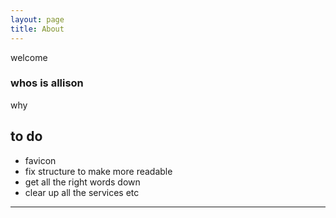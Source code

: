 ```yaml
---
layout: page
title: About
---
```


<p class="message">
  welcome
</p>

### whos is allison

why





















## to do
 - favicon
 - fix structure to make more readable
 - get all the right words down
 - clear up all the services etc
 








***